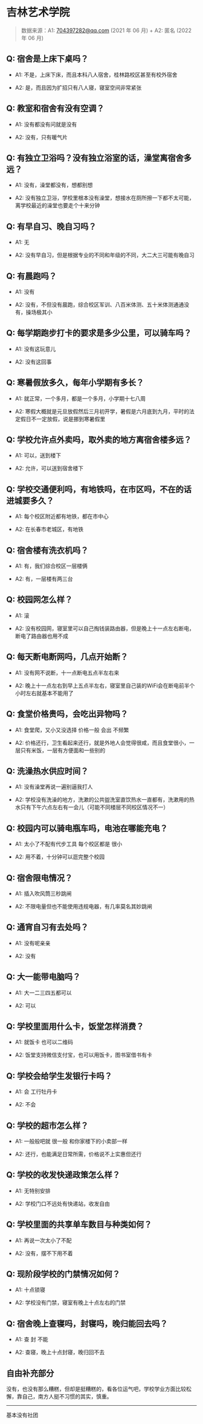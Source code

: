 # 吉林艺术学院

> 数据来源：A1: 704397282@qq.com (2021 年 06 月) + A2: 匿名 (2022 年 06 月)

## Q: 宿舍是上床下桌吗？

- A1: 不是，上床下床，而且本科八人宿舍，桂林路校区甚至有校外宿舍

- A2: 是，而且因为扩招只有八人寝，寝室空间非常紧张

## Q: 教室和宿舍有没有空调？

- A1: 没有都没有问就是没有

- A2: 没有，只有暖气片

## Q: 有独立卫浴吗？没有独立浴室的话，澡堂离宿舍多远？

- A1: 没有，澡堂都没有，想都别想

- A2: 没有独立卫浴，学校里根本没有澡堂，想接水在厕所擦一下都不太可能，离学校最近的澡堂也要走个十来分钟

## Q: 有早自习、晚自习吗？

- A1: 无

- A2: 没有早自习，但是根据专业的不同和年级的不同，大二大三可能有晚自习

## Q: 有晨跑吗？

- A1: 没有

- A2: 没有，不但没有晨跑，综合校区军训、八百米体测、五十米体测通通没有，操场极其小

## Q: 每学期跑步打卡的要求是多少公里，可以骑车吗？

- A1: 没有这玩意儿

- A2: 没有这回事

## Q: 寒暑假放多久，每年小学期有多长？

- A1: 就正常，一个多月，都是一个多月，小学期十七八周

- A2: 寒假大概就是元旦放假然后三月初开学，暑假是六月底到九月，平时的法定假日不一定放假，说是挪到寒暑假里

## Q: 学校允许点外卖吗，取外卖的地方离宿舍楼多远？

- A1: 可以，送到楼下

- A2: 允许，可以送到宿舍楼下

## Q: 学校交通便利吗，有地铁吗，在市区吗，不在的话进城要多久？

- A1: 每个校区附近都有地铁，都在市中心

- A2: 在长春市老城区，有地铁

## Q: 宿舍楼有洗衣机吗？

- A1: 有，我们综合校区一层楼俩

- A2: 有，一层楼有两三台

## Q: 校园网怎么样？

- A1: 滚

- A2: 没有校园网，寝室里可以自己掏钱装路由器，但是晚上十一点左右断电，断电了路由器也用不成

## Q: 每天断电断网吗，几点开始断？

- A1: 没有网不说断，十一点断电五点半左右来

- A2: 晚上十一点左右到早上五点半左右，寝室里自己装的WiFi会在断电前半个小时左右就基本不能用了

## Q: 食堂价格贵吗，会吃出异物吗？

- A1: 食堂爬，又小又没选择 价格一般 会出 不频繁

- A2: 价格还行，卫生看起来还行，就是外地人会觉得很咸，而且食堂很小，一层只有米饭，一层有方便面和一些别的

## Q: 洗澡热水供应时间？

- A1: 没有澡堂再说一遍别逼我打人

- A2: 学校没有洗澡的地方，洗漱的公共盥洗室直饮热水一直都有，洗漱用的热水只有下午六点左右有一会儿（可能不同楼层不同校区情况不一）

## Q: 校园内可以骑电瓶车吗，电池在哪能充电？

- A1: 太小了不配有代步工具 每个校区都是 很小

- A2: 用不着，十分钟可以逛完整个校园

## Q: 宿舍限电情况？

- A1: 插入吹风筒三秒跳闸

- A2: 不限电量但也不能使用违规电器，有几率莫名其妙跳闸

## Q: 通宵自习有去处吗？

- A1: 没有呢亲亲

- A2: 没有

## Q: 大一能带电脑吗？

- A1: 大一二三四五都可以

- A2: 可以

## Q: 学校里面用什么卡，饭堂怎样消费？

- A1: 就饭卡 也可以二维码

- A2: 饭堂支持微信支付宝，也可以用饭卡，图书室借书有卡

## Q: 学校会给学生发银行卡吗？

- A1: 会 工行牡丹卡

- A2: 不会

## Q: 学校的超市怎么样？

- A1: 一般般吧就 很一般 和你家楼下的小卖部一样

- A2: 还行，也能满足日常所需，价格说不上实惠但还行

## Q: 学校的收发快递政策怎么样？

- A1: 无特别安排

- A2: 学校门口不远处有快递站，收发自由

## Q: 学校里面的共享单车数目与种类如何？

- A1: 再说一次太小了不配

- A2: 没有，摆不下用不着

## Q: 现阶段学校的门禁情况如何？

- A1: 十点锁寝

- A2: 学校没有门禁，寝室有晚上十点左右的门禁

## Q: 宿舍晚上查寝吗，封寝吗，晚归能回去吗？

- A1: 查 封 不能

- A2: 查寝，晚上十点封寝，晚归回不去

## 自由补充部分

没有，也没有那么糟糕，但却是挺糟糕的，看各位运气吧，学校学业方面比较松懈，靠自己，南方人挺不习惯的其实，慎重。

***

基本没有社团